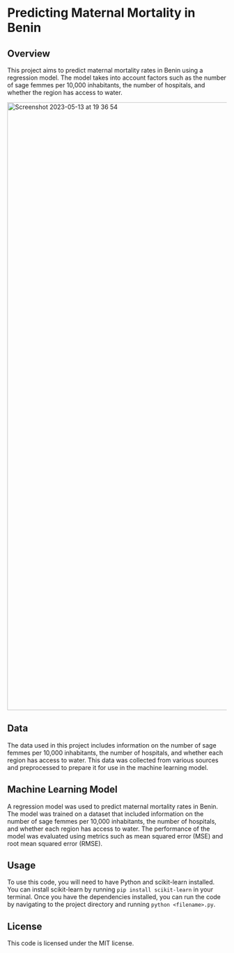 # Predicting Maternal Mortality in Benin

## Overview
This project aims to predict maternal mortality rates in Benin using a regression model. The model takes into account factors such as the number of sage femmes per 10,000 inhabitants, the number of hospitals, and whether the region has access to water.


<img width="1392" alt="Screenshot 2023-05-13 at 19 36 54" src="https://github.com/Jaffar-Hussein/Benin_Infanticide/assets/57854451/49df03e8-b47e-404b-a5b5-64791d2585ac">

## Data
The data used in this project includes information on the number of sage femmes per 10,000 inhabitants, the number of hospitals, and whether each region has access to water. This data was collected from various sources and preprocessed to prepare it for use in the machine learning model.

## Machine Learning Model
A regression model was used to predict maternal mortality rates in Benin. The model was trained on a dataset that included information on the number of sage femmes per 10,000 inhabitants, the number of hospitals, and whether each region has access to water. The performance of the model was evaluated using metrics such as mean squared error (MSE) and root mean squared error (RMSE).

## Usage
To use this code, you will need to have Python and scikit-learn installed. You can install scikit-learn by running `pip install scikit-learn` in your terminal. Once you have the dependencies installed, you can run the code by navigating to the project directory and running `python <filename>.py`.

## License
This code is licensed under the MIT license.
